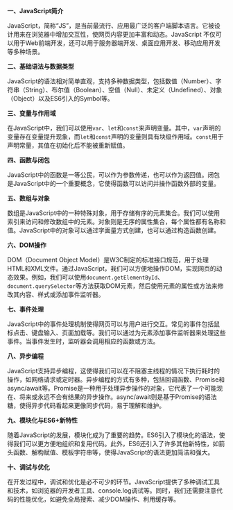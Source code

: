 **一、JavaScript简介**

JavaScript，简称“JS”，是当前最流行、应用最广泛的客户端脚本语言。它被设计用来在浏览器中增加交互性，使网页内容更加丰富和动态。JavaScript 不仅可以用于Web前端开发，还可以用于服务器端开发、桌面应用开发、移动应用开发等多种场景。

**二、基础语法与数据类型**

JavaScript的语法相对简单直观，支持多种数据类型，包括数值（Number）、字符串（String）、布尔值（Boolean）、空值（Null）、未定义（Undefined）、对象（Object）以及ES6引入的Symbol等。

**三、变量与作用域**

在JavaScript中，我们可以使用`var`、`let`和`const`来声明变量。其中，`var`声明的变量存在变量提升现象，而`let`和`const`声明的变量则具有块级作用域。`const`用于声明常量，其值在初始化后不能被重新赋值。

**四、函数与闭包**

JavaScript中的函数是一等公民，可以作为参数传递，也可以作为返回值。闭包是JavaScript中的一个重要概念，它使得函数可以访问并操作函数外部的变量。

**五、数组与对象**

数组是JavaScript中的一种特殊对象，用于存储有序的元素集合。我们可以使用索引来访问和修改数组中的元素。对象则是无序的属性集合，每个属性都有名称和值。JavaScript中的对象可以通过字面量方式创建，也可以通过构造函数创建。

**六、DOM操作**

DOM（Document Object Model）是W3C制定的标准接口规范，用于处理HTML和XML文件。通过JavaScript，我们可以方便地操作DOM，实现网页的动态效果。例如，我们可以使用`document.getElementById`、`document.querySelector`等方法获取DOM元素，然后使用元素的属性或方法来修改其内容、样式或添加事件监听器。

**七、事件处理**

JavaScript中的事件处理机制使得网页可以与用户进行交互。常见的事件包括鼠标点击、键盘输入、页面加载等。我们可以通过为元素添加事件监听器来处理这些事件。当事件发生时，监听器会调用相应的函数或方法。

**八、异步编程**

JavaScript支持异步编程，这使得我们可以在不阻塞主线程的情况下执行耗时的操作，如网络请求或定时器。异步编程的方式有多种，包括回调函数、Promise和async/await等。Promise是一种用于处理异步操作的对象，它代表了一个可能现在、将来或永远不会有结果的异步操作。async/await则是基于Promise的语法糖，使得异步代码看起来更像同步代码，易于理解和维护。

**九、模块化与ES6+新特性**

随着JavaScript的发展，模块化成为了重要的趋势。ES6引入了模块化的语法，使得我们可以更方便地组织和复用代码。此外，ES6还引入了许多其他新特性，如箭头函数、解构赋值、模板字符串等，使得JavaScript的语法更加简洁和强大。

**十、调试与优化**

在开发过程中，调试和优化是必不可少的环节。JavaScript提供了多种调试工具和技术，如浏览器的开发者工具、console.log调试等。同时，我们还需要注意代码的性能优化，如避免全局搜索、减少DOM操作、利用缓存等。
